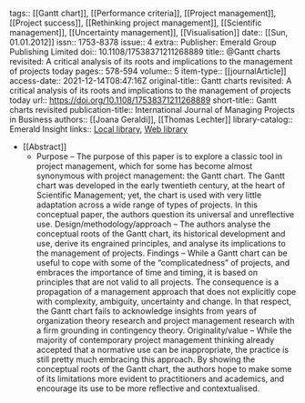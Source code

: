 tags:: [[Gantt chart]], [[Performance criteria]], [[Project management]], [[Project success]], [[Rethinking project management]], [[Scientific management]], [[Uncertainty management]], [[Visualisation]]
date:: [[Sun, 01.01.2012]]
issn:: 1753-8378
issue:: 4
extra:: Publisher: Emerald Group Publishing Limited
doi:: 10.1108/17538371211268889
title:: @Gantt charts revisited: A critical analysis of its roots and implications to the management of projects today
pages:: 578-594
volume:: 5
item-type:: [[journalArticle]]
access-date:: 2021-12-14T08:47:16Z
original-title:: Gantt charts revisited: A critical analysis of its roots and implications to the management of projects today
url:: https://doi.org/10.1108/17538371211268889
short-title:: Gantt charts revisited
publication-title:: International Journal of Managing Projects in Business
authors:: [[Joana Geraldi]], [[Thomas Lechter]]
library-catalog:: Emerald Insight
links:: [Local library](zotero://select/library/items/3KGQ6WIU), [Web library](https://www.zotero.org/users/6520516/items/3KGQ6WIU)

- [[Abstract]]
	- Purpose – The purpose of this paper is to explore a classic tool in project management, which for some has become almost synonymous with project management: the Gantt chart. The Gantt chart was developed in the early twentieth century, at the heart of Scientific Management; yet, the chart is used with very little adaptation across a wide range of types of projects. In this conceptual paper, the authors question its universal and unreflective use. Design/methodology/approach – The authors analyse the conceptual roots of the Gantt chart, its historical development and use, derive its engrained principles, and analyse its implications to the management of projects. Findings – While a Gantt chart can be useful to cope with some of the “complicatedness” of projects, and embraces the importance of time and timing, it is based on principles that are not valid to all projects. The consequence is a propagation of a management approach that does not explicitly cope with complexity, ambiguity, uncertainty and change. In that respect, the Gantt chart fails to acknowledge insights from years of organization theory research and project management research with a firm grounding in contingency theory. Originality/value – While the majority of contemporary project management thinking already accepted that a normative use can be inappropriate, the practice is still pretty much embracing this approach. By showing the conceptual roots of the Gantt chart, the authors hope to make some of its limitations more evident to practitioners and academics, and encourage its use to be more reflective and contextualised.